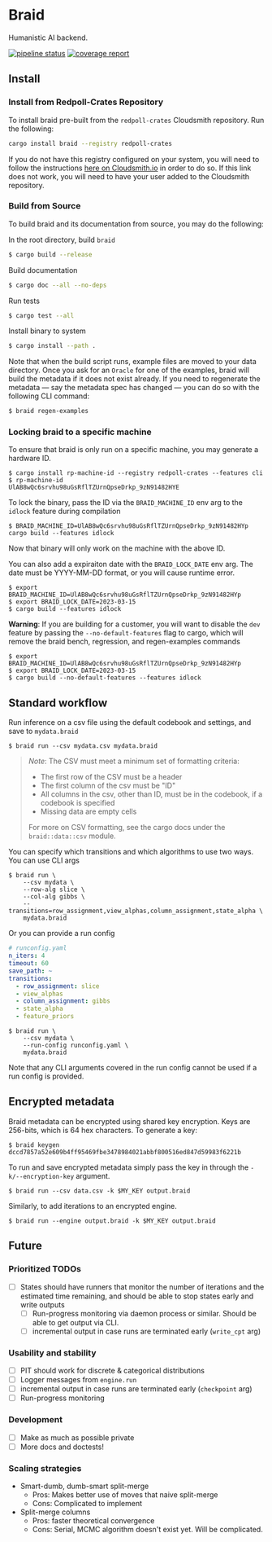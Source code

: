 # Braid

Humanistic AI backend.

[![pipeline status](https://gitlab.com/Redpoll/braid/badges/v0.26.1/pipeline.svg)](https://gitlab.com/Redpoll/braid/-/commits/v0.26.1)
[![coverage report](https://gitlab.com/Redpoll/braid/badges/v0.26.1/coverage.svg)](https://gitlab.com/Redpoll/braid/-/commits/v0.26.1)

## Install

### Install from Redpoll-Crates Repository

To install braid pre-built from the `redpoll-crates` Cloudsmith repository. Run the following:

```bash
cargo install braid --registry redpoll-crates
```

If you do not have this registry configured on your system, you will need
to follow the instructions
[here on Cloudsmith.io](https://cloudsmith.io/~redpoll/repos/crates/setup/#formats-cargo)
in order to do so. If this link does not work, you will need to have your
user added to the Cloudsmith repository.

### Build from Source

To build braid and its documentation from source, you may do the following:

In the root directory, build `braid`

```bash
$ cargo build --release
```

Build documentation

```bash
$ cargo doc --all --no-deps
```

Run tests

```bash
$ cargo test --all
```

Install binary to system

```bash
$ cargo install --path .
```

Note that when the build script runs, example files are moved to your data
directory.  Once you ask for an `Oracle` for one of the examples, braid will
build the metadata if it does not exist already. If you need to regenerate
the metadata — say the metadata spec has changed — you can do so with the
following CLI command:

```bash
$ braid regen-examples
```

### Locking braid to a specific machine

To ensure that braid is only run on a specific machine, you may generate a hardware ID.

```console
$ cargo install rp-machine-id --registry redpoll-crates --features cli
$ rp-machine-id
UlAB8wQc6srvhu98uGsRflTZUrnQpseDrkp_9zN91482HYE
```

To lock the binary, pass the ID via the `BRAID_MACHINE_ID` env arg to the
`idlock` feature during compilation

```console
$ BRAID_MACHINE_ID=UlAB8wQc6srvhu98uGsRflTZUrnQpseDrkp_9zN91482HYp cargo build --features idlock
```

Now that binary will only work on the machine with the above ID.

You can also add a expiraiton date with the `BRAID_LOCK_DATE` env arg. The date
must be YYYY-MM-DD format, or you will cause runtime error.

```console
$ export BRAID_MACHINE_ID=UlAB8wQc6srvhu98uGsRflTZUrnQpseDrkp_9zN91482HYp 
$ export BRAID_LOCK_DATE=2023-03-15
$ cargo build --features idlock
```

 **Warning**: If you are building for a customer, you will want to disable the
 `dev` feature by passing the `--no-default-features` flag to cargo, which will
 remove the braid bench, regression, and regen-examples commands

```console
$ export BRAID_MACHINE_ID=UlAB8wQc6srvhu98uGsRflTZUrnQpseDrkp_9zN91482HYp 
$ export BRAID_LOCK_DATE=2023-03-15
$ cargo build --no-default-features --features idlock
```

## Standard workflow

Run inference on a csv file using the default codebook and settings, and save
to `mydata.braid`

```
$ braid run --csv mydata.csv mydata.braid
```

> _Note_: The CSV must meet a minimum set of formatting criteria:
> * The first row of the CSV must be a header
> * The first column of the csv must be "ID"
> * All columns in the csv, other than ID, must be in the codebook, if a codebook is specified
> * Missing data are empty cells
>
> For more on CSV formatting, see the cargo docs under the `braid::data::csv` module.

You can specify which transitions and which algorithms to use two ways. You can use CLI args

```
$ braid run \
    --csv mydata \
    --row-alg slice \
    --col-alg gibbs \
    --transitions=row_assignment,view_alphas,column_assignment,state_alpha \
    mydata.braid
```

Or you can provide a run config

```yaml
# runconfig.yaml
n_iters: 4
timeout: 60
save_path: ~
transitions:
  - row_assignment: slice
  - view_alphas
  - column_assignment: gibbs
  - state_alpha
  - feature_priors
```

```
$ braid run \
    --csv mydata \
    --run-config runconfig.yaml \
    mydata.braid
```

Note that any CLI arguments covered in the run config cannot be used if a run
config is provided.

## Encrypted metadata

Braid metadata can be encrypted using shared key encryption. Keys are 256-bits,
which is 64 hex characters. To generate a key:

```console
$ braid keygen
dccd7857a52e609b4ff95469fbe3478984021abbf800516ed847d59983f6221b
```

To run and save encrypted metadata simply pass the key in through the
`-k/--encryption-key` argument.

```console
$ braid run --csv data.csv -k $MY_KEY output.braid
```

Similarly, to add iterations to an encrypted engine.

```console
$ braid run --engine output.braid -k $MY_KEY output.braid
```

## Future

### Prioritized TODOs
- [ ] States should have runners that monitor the number of iterations and the
    estimated time remaining, and should be able to stop states early and
    write outputs
    - [ ] Run-progress monitoring via daemon process or similar. Should be
        able to get output via CLI.
    - [ ] incremental output in case runs are terminated early (`write_cpt` arg)

### Usability and stability
- [ ] PIT should work for discrete & categorical distributions
- [ ] Logger messages from `engine.run`
- [ ] incremental output in case runs are terminated early (`checkpoint` arg)
- [ ] Run-progress monitoring

### Development
- [ ] Make as much as possible private
- [ ] More docs and doctests!

### Scaling strategies
- Smart-dumb, dumb-smart split-merge
    + Pros: Makes better use of moves that naive split-merge
    + Cons: Complicated to implement
- Split-merge columns
    + Pros: faster theoretical convergence
    + Cons: Serial, MCMC algorithm doesn't exist yet. Will be complicated.

